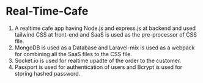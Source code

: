 # Real-Time-Cafe
1) A realtime cafe app having Node.js and express.js at backend and used tailwind CSS at front-end and SaaS is used as the pre-processor of CSS file.
2) MongoDB is used as a Database and Laravel-mix is used as a webpack for combining all the SaaS files to the CSS file.
3) Socket.io is used for realtime upadte of the order to the customer.
4) Passport is used for authentication of users  and Bcrypt is used for storing hashed password.
